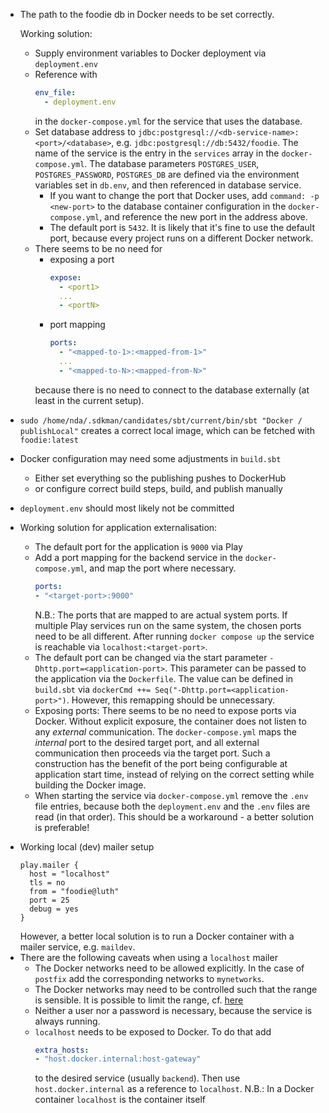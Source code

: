 * The path to the foodie db in Docker needs to be set correctly.
  
  Working solution:
  - Supply environment variables to Docker deployment via `deployment.env`
  - Reference with 
    ```yaml 
    env_file:
      - deployment.env
    ```
    in the `docker-compose.yml` for the service that uses the database.
  - Set database address to `jdbc:postgresql://<db-service-name>:<port>/<database>`,
    e.g. `jdbc:postgresql://db:5432/foodie`.
    The name of the service is the entry in the `services` array in the `docker-compose.yml`.
    The database parameters `POSTGRES_USER`, `POSTGRES_PASSWORD`, `POSTGRES_DB` are defined via the environment variables set in `db.env`,
    and then referenced in database service.
    - If you want to change the port that Docker uses, add `command: -p <new-port>`
      to the database container configuration in the `docker-compose.yml`,
      and reference the new port in the address above.
    - The default port is `5432`.
      It is likely that it's fine to use the default port,
      because every project runs on a different Docker network.
  - There seems to be no need for
    - exposing a port
      ```yaml
      expose:
        - <port1>
        ...
        - <portN>
      ```
    - port mapping
      ```yaml
      ports:
        - "<mapped-to-1>:<mapped-from-1>"
        ...
        - "<mapped-to-N>:<mapped-from-N>"
      ```
    because there is no need to connect to the database externally (at least in the current setup).
* `sudo /home/nda/.sdkman/candidates/sbt/current/bin/sbt "Docker / publishLocal"`
  creates a correct local image, which can be fetched with `foodie:latest`
* Docker configuration may need some adjustments in `build.sbt`
  - Either set everything so the publishing pushes to DockerHub
  - or configure correct build steps, build, and publish manually
* `deployment.env` should most likely not be committed
* Working solution for application externalisation:
  - The default port for the application is `9000` via Play
  - Add a port mapping for the backend service in the `docker-compose.yml`, 
    and map the port where necessary.
    ```yaml
    ports:
    - "<target-port>:9000"
    ```
    N.B.: The ports that are mapped to are actual system ports.
    If multiple Play services run on the same system, the chosen ports need to be all different.
    After running `docker compose up` the service is reachable via `localhost:<target-port>`. 
  - The default port can be changed via the start parameter
    `-Dhttp.port=<application-port>`.
    This parameter can be passed to the application via the `Dockerfile`.
    The value can be defined in `build.sbt` via `dockerCmd ++= Seq("-Dhttp.port=<application-port>")`.
    However, this remapping should be unnecessary.
  - Exposing ports:
    There seems to be no need to expose ports via Docker.
    Without explicit exposure, the container does not listen to any *external* communication.
    The `docker-compose.yml` maps the *internal* port to the desired target port,
    and all external communication then proceeds via the target port.
    Such a construction has the benefit of the port being configurable at application start time,
    instead of relying on the correct setting while building the Docker image.
  - When starting the service via `docker-compose.yml` remove the `.env` file entries,
    because both the `deployment.env` and the `.env` files are read (in that order).
    This should be a workaround - a better solution is preferable!
- Working local (dev) mailer setup
  ```hocon
  play.mailer {
    host = "localhost"
    tls = no
    from = "foodie@luth"
    port = 25
    debug = yes
  }
  ```
  However, a better local solution is to run a Docker container with a mailer service, e.g. `maildev`.
- There are the following caveats when using a `localhost` mailer
  - The Docker networks need to be allowed explicitly.
    In the case of `postfix` add the corresponding networks to `mynetworks`.
  - The Docker networks may need to be controlled such that the range is sensible.
    It is possible to limit the range, cf. [here](https://serverfault.com/questions/916941/configuring-docker-to-not-use-the-172-17-0-0-range)
  - Neither a user nor a password is necessary, because the service is always running.
  - `localhost` needs to be exposed to Docker.
    To do that add
    ```yaml
    extra_hosts:
    - "host.docker.internal:host-gateway"
    ```
    to the desired service (usually `backend`).
    Then use `host.docker.internal` as a reference to `localhost`.
    N.B.: In a Docker container `localhost` is the container itself